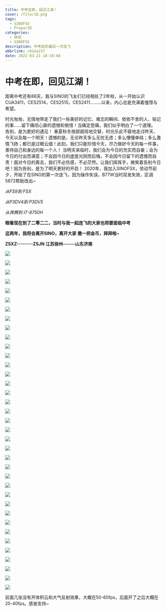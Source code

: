 ```yaml
---
title: 中考在即，回见江湖！
cover: /file/18.png
tags:
  - SINOFSX
  - Prepar3D
categories:
  - 休闲
  - SINOFSX
description: 中考前的最后一次连飞
abbrlink: c81ea237
date: 2022-03-21 18:10:04
---
```




# 中考在即，回见江湖！



距离中考还有88天，我与SINO的飞友们已经相处了2年啦，从一开始认识CUA3411，CES2514，CES2515，CES2411………以来，内心总是充满着憧憬与希望。



  时光匆匆，无情地带走了我们一些美好的记忆、难忘的瞬间、依依不舍的人、铭记的事……留下痛彻心扉的遗憾和惋惜！当痛定思痛，我们似乎明白了一个道理。
  告别，是为更好的遇见！ 春夏秋冬按部就班地交替，时光乐此不疲地走过昨天、今天以及每一个明天！遗憾的是，无论昨天多么无忧无虑；多么懵懂单纯；多么激情飞扬；都已是过眼云烟！此刻，我们只能珍惜今天，尽力做好今天的每一件事，善待自己和身边的每一个人！ 当明天来临时，我们会为今日的充实而自豪；会为今日的付出而满意；不会因今日的虚度光阴而后悔，不会因今日留下的遗憾而自责！面对今日的离去，我们不必伤感，不必茫然。让我们挥挥手，微笑着告别今日吧！因为告别，是为了明天更好的开启！
   2020年，我加入SINOFSX，劳动节前夕，开始了在SINO的第一次连飞，因为操作失误，B77W当时双发失效，区调5872帮助改出~


*从FS9到 FSX*

*从P3DV4到 P3DV5*

*从奔腾到 I7-8750H*

**眼看现在到了二零二二，当时与我一起连飞的大家也将要面临中考**

**这两年，我将会离开SINO，离开大家**
**撒一把金币，拜拜啦~**

**ZSXZ--------ZSJN**
**江苏徐州------山东济南**

![](https://blog.richardw.top/file/photo/1.png)

![](https://blog.richardw.top/file/photo/2.png)

![](https://blog.richardw.top/file/photo/3.png)

![](https://blog.richardw.top/file/photo/4.png)

![](https://blog.richardw.top/file/photo/5.png)

![](https://blog.richardw.top/file/photo/6.png)

![](https://blog.richardw.top/file/photo/7.png)

![](https://blog.richardw.top/file/photo/8.png)

![](https://blog.richardw.top/file/photo/9.png)

![](https://blog.richardw.top/file/photo/10.png)

![](https://blog.richardw.top/file/photo/11.png)

![](https://blog.richardw.top/file/photo/12.png)

![](https://blog.richardw.top/file/photo/13.png)

![](https://blog.richardw.top/file/photo/14.png)

![](https://blog.richardw.top/file/photo/15.png)

![](https://blog.richardw.top/file/photo/16.png)

![](https://blog.richardw.top/file/photo/17.png)

![](https://blog.richardw.top/file/photo/18.png)

![](https://blog.richardw.top/file/photo/19.png)

![](https://blog.richardw.top/file/photo/20.png)

![](https://blog.richardw.top/file/photo/21.png)

![](https://blog.richardw.top/file/photo/22.png)

![](https://blog.richardw.top/file/photo/23.png)

![](https://blog.richardw.top/file/photo/24.png)

![](https://blog.richardw.top/file/photo/25.png)

![](https://blog.richardw.top/file/photo/26.png)

![](https://blog.richardw.top/file/photo/27.png)

![](https://blog.richardw.top/file/photo/28.png)

![](https://blog.richardw.top/file/photo/29.png)

![](https://blog.richardw.top/file/photo/30.png)

![](https://blog.richardw.top/file/photo/31.png)

![](https://blog.richardw.top/file/photo/32.png)

![](https://blog.richardw.top/file/photo/33.png)

![](https://blog.richardw.top/file/photo/34.png)

![](https://blog.richardw.top/file/photo/35.png)

![](https://blog.richardw.top/file/photo/36.png)

![](https://blog.richardw.top/file/photo/37.png)



前面几张没有开体积云和大气反射效果，大概在50-60fps，后面开了之后大概在25-40fps。感谢支持~